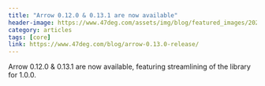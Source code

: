 ```yaml
---
title: "Arrow 0.12.0 & 0.13.1 are now available"
header-image: https://www.47deg.com/assets/img/blog/featured_images/2021-03-30-arrow-0-13-1.jpg
category: articles
tags: [core]
link: https://www.47deg.com/blog/arrow-0.13.0-release/
---
```


Arrow 0.12.0 & 0.13.1 are now available, featuring streamlining of the library for 1.0.0.
